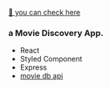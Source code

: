 

[🧸 you can check here](https://sharp-bhaskara-083b83.netlify.app/#/)


### a Movie Discovery App.


- React
- Styled Component
- Express
- [movie db api](https://www.themoviedb.org/documentation/api)
